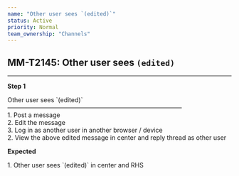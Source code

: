 ```yaml
---
name: "Other user sees `(edited)`"
status: Active
priority: Normal
team_ownership: "Channels"
---
```


## MM-T2145: Other user sees `(edited)`

---

**Step 1**

Other user sees \`(edited)\`\
————————————————————————————\
1\. Post a message\
2\. Edit the message\
3\. Log in as another user in another browser / device\
2\. View the above edited message in center and reply thread as other user

**Expected**

1\. Other user sees \`(edited)\` in center and RHS

